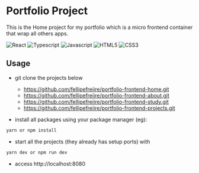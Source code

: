 # Portfolio Project

This is the Home project for my portfolio which is a micro frontend container that wrap all others apps.

<!-- PROJECT SHIELDS -->
![React][react-shield]
![Typescript][typescript-shield]
![Javascript][javascript-shield]
![HTML5][html5-shield]
![CSS3][css3-shield]


## Usage

- git clone the projects below
  - https://github.com/fellipefreiire/portfolio-frontend-home.git
  - https://github.com/fellipefreiire/portfolio-frontend-about.git
  - https://github.com/fellipefreiire/portfolio-frontend-study.git
  - https://github.com/fellipefreiire/portfolio-frontend-projects.git

- install all packages using your package manager (eg):
```javascript
yarn or npm install
```

- start all the projects (they already has setup ports) with
```javascript
yarn dev or npm run dev
```

- access http://localhost:8080


<!-- PROJECT SHIELDS -->
[react-shield]: https://img.shields.io/badge/-React-black.svg?logo=react&colorB=20232a&logoColor=61dafb
[html5-shield]: https://img.shields.io/badge/-HTML5-black.svg?logo=html5&colorB=E34F26&logoColor=white
[css3-shield]: https://img.shields.io/badge/-CSS3-black.svg?logo=css3&colorB=1572B6&logoColor=white
[sass-shield]: https://img.shields.io/badge/-SASS-black.svg?logo=sass&colorB=CC6699&logoColor=white
[angular-shield]: https://img.shields.io/badge/-Angular-black.svg?logo=angular&colorB=DD0031&logoColor=white
[java-shield]: https://img.shields.io/badge/-Java-black.svg?logoColor=white&logo=java&&colorB=007396
[javascript-shield]: https://img.shields.io/badge/-JavaScript-black.svg?logoColor=white&logo=javascript&&colorB=F7DF1E
[typescript-shield]: https://img.shields.io/badge/-TypeScript-black.svg?logoColor=white&logo=typescript&&colorB=007ACC
[jquery-shield]: https://img.shields.io/badge/-jQuery-white.svg?logo=jquery&colorB=0769AD&logoColor=white
[spring-shield]: https://img.shields.io/badge/-Spring-white.svg?logo=spring&colorB=6DB33F&logoColor=white
[flutter-shield]: https://img.shields.io/badge/-Flutter-white.svg?logo=flutter&logoColor=white&colorB=02569B
[android-shield]: https://img.shields.io/badge/-Android-white.svg?logo=android&logoColor=white&colorB=3DDC84
[apple-shield]: https://img.shields.io/badge/-Apple-white.svg?logo=apple&logoColor=white&colorB=999999